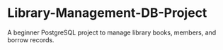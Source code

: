 # Library-Management-DB-Project
A beginner PostgreSQL project to manage library books, members, and borrow records.
